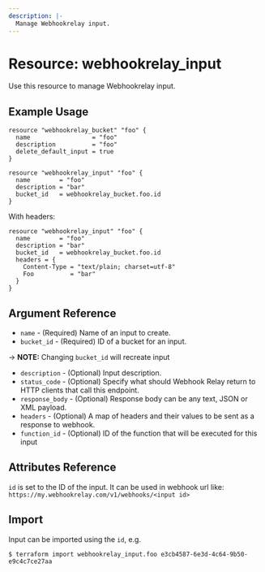 ```yaml
---
description: |-
  Manage Webhookrelay input.
---
```


# Resource: webhookrelay_input

Use this resource to manage Webhookrelay input.

## Example Usage

```hcl
resource "webhookrelay_bucket" "foo" {
  name                 = "foo"
  description          = "foo"
  delete_default_input = true
}

resource "webhookrelay_input" "foo" {
  name        = "foo"
  description = "bar"
  bucket_id   = webhookrelay_bucket.foo.id
}
```

With headers:

```hcl
resource "webhookrelay_input" "foo" {
  name        = "foo"
  description = "bar"
  bucket_id   = webhookrelay_bucket.foo.id
  headers = {
    Content-Type = "text/plain; charset=utf-8"
    Foo          = "bar"
  }
}
```

## Argument Reference

* `name` - (Required) Name of an input to create.
* `bucket_id` - (Required) ID of a bucket for an input.

-> **NOTE:** Changing `bucket_id` will recreate input

* `description` - (Optional) Input description.
* `status_code` - (Optional) Specify what should Webhook Relay return to HTTP clients that call this endpoint.
* `response_body` - (Optional) Response body can be any text, JSON or XML payload.
* `headers` - (Optional) A map of headers and their values to be sent as a response to webhook.
* `function_id` - (Optional) ID of the function that will be executed for this input

## Attributes Reference

`id` is set to the ID of the input. It can be used in webhook url like: `https://my.webhookrelay.com/v1/webhooks/<input id>`

## Import

Input can be imported using the `id`, e.g.

```
$ terraform import webhookrelay_input.foo e3cb4587-6e3d-4c64-9b50-e9c4c7ce27aa
```
